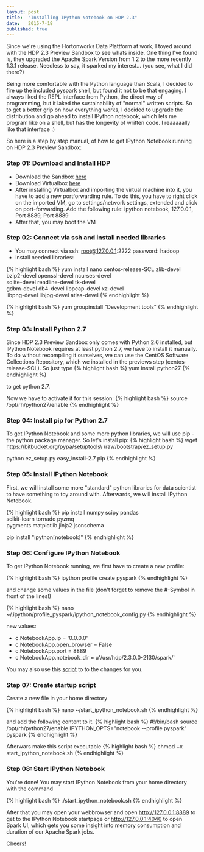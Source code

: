 ```yaml
---
layout: post
title:  "Installing IPython Notebook on HDP 2.3"
date:   2015-7-18
published: true
---
```


<p class="intro"><span class="dropcap">S</span>ince we're using the Hortonworks Data Plattform at work, I toyed around with the HDP 2.3 Preview Sandbox to see whats inside. One thing I've found is, they upgraded the Apache Spark Version from 1.2 to the more recently 1.3.1 release. Needless to say, it sparked my interest... (you see, what I did there?)</p>

Being more comfortable with the Python language than Scala, I decided to fire up the included pyspark shell, but found it not to be that engaging. I always liked the REPL interface from Python, the direct way of programming, but it laked the sustainability of "normal" written scripts. So to get a better grip on how everything works, I decided to upgrade the distribution and go ahead to install IPython notebook, which lets me program like on a shell, but has the longevity of written code. I reaaaaally like that interface :)

So here is a step by step manual, of how to get IPython Notebook running on HDP 2.3 Preview Sandbox:

### Step 01: Download and Install HDP
- Download the Sandbox [here][hdp download]
- Download Virtualbox [here][virtualbox download]
- After installing Virtualbox and importing the virtual machine into it, you have to add a new portforwarding rule. To do this, you have to right click on the imported VM, go to settings/network settings, extended and click on port-forwarding. Add the following rule: ipython notebook, 127.0.0.1, Port 8889, Port 8889
- After that, you may boot the VM

### Step 02: Connect via ssh and install needed libraries
- You may connect via ssh: root@127.0.0.1:2222 password: hadoop
- install needed libraries: 

{% highlight bash %}
yum install nano centos-release-SCL zlib-devel \
bzip2-devel openssl-devel ncurses-devel \
sqlite-devel readline-devel tk-devel \
gdbm-devel db4-devel libpcap-devel xz-devel \
libpng-devel libjpg-devel atlas-devel
{% endhighlight %}

{% highlight bash %}
yum groupinstall "Development tools"
{% endhighlight %}

### Step 03: Install Python 2.7
Since HDP 2.3 Preview Sandbox only comes with Python 2.6 installed, but IPython Notebook requires at least python 2.7, we have to install it manually. To do without recompiling it ourselves, we can use the CentOS Software Collections Repository, which we installed in the previews step (centos-release-SCL). So just type
{% highlight bash %}
yum install python27
{% endhighlight %}

to get python 2.7. 

Now we have to activate it for this session:
{% highlight bash %}
source /opt/rh/python27/enable
{% endhighlight %}

### Step 04: Install pip for Python 2.7
To get IPython Notebook and some more python libraries, we will use pip - the python package manager. So let's install pip:
{% highlight bash %}
wget https://bitbucket.org/pypa/setuptools\
/raw/bootstrap/ez_setup.py

python ez_setup.py
easy_install-2.7 pip
{% endhighlight %}


### Step 05: Install IPython Notebook
First, we will install some more "standard" python libraries for data scientist to have something to toy around with. Afterwards, we will install IPython Notebook.

{% highlight bash %}
pip install numpy scipy pandas \
scikit-learn tornado pyzmq \
pygments matplotlib jinja2 jsonschema

pip install "ipython[notebook]"
{% endhighlight %}


### Step 06: Configure IPython Notebook
To get IPython Notebook running, we first have to create a new profile:

{% highlight bash %}
ipython profile create pyspark
{% endhighlight %}

and change some values in the file 
(don't forget to remove the #-Symbol in front of the lines!)

{% highlight bash %}
nano ~/.ipython/profile_pyspark/ipython_notebook_config.py
{% endhighlight %}

new values: 

- c.NotebookApp.ip = '0.0.0.0'
- c.NotebookApp.open_browser = False
- c.NotebookApp.port = 8889
- c.NotebookApp.notebook_dir = u'/usr/hdp/2.3.0.0-2130/spark/'

You may also use this <a href="{{ '/assets/files/config_spark.sh' | prepend: site.baseurl }}">script</a> to to the changes for you.

### Step 07: Create startup script
Create a new file in your home directory

{% highlight bash %}
nano ~/start_ipython_notebook.sh
{% endhighlight %}

and add the following content to it.
{% highlight bash %}
#!/bin/bash
source /opt/rh/python27/enable
IPYTHON_OPTS="notebook --profile pyspark" pyspark
{% endhighlight %}

Afterwars make this script executable
{% highlight bash %}
chmod +x start_ipython_notebook.sh
{% endhighlight %}

### Step 08: Start IPython Notebook
You're done! You may start IPython Notebook from your home directory with the command

{% highlight bash %}
./start_ipython_notebook.sh
{% endhighlight %}

After that you may open your webbrowser and open http://127.0.0.1:8889 to get to the IPython Notebook startpage or http://127.0.0.1:4040 to open Spark UI, which gets you some insight into memory consumption and duration of our Apache Spark jobs.

Cheers!


[hdp download]: http://hortonworks.com/hdp/downloads/
[virtualbox download]: https://www.virtualbox.org/wiki/Downloads
[HDP Tutorials]: http://hortonworks.com/tutorials/